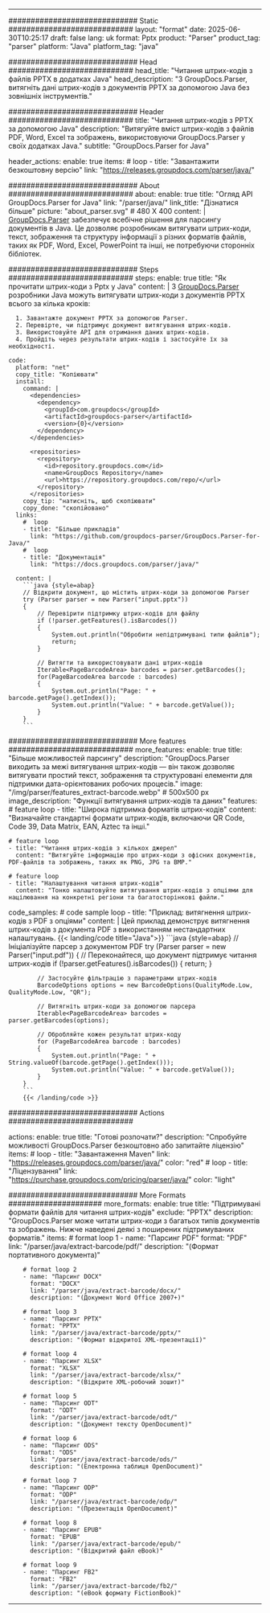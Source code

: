 


---
############################# Static ############################
layout: "format"
date:  2025-06-30T10:25:17
draft: false
lang: uk
format: Pptx
product: "Parser"
product_tag: "parser"
platform: "Java"
platform_tag: "java"

############################# Head ############################
head_title: "Читання штрих-кодів з файлів PPTX в додатках Java"
head_description: "З GroupDocs.Parser, витягніть дані штрих-кодів з документів PPTX за допомогою Java без зовнішніх інструментів."

############################# Header ############################
title: "Читання штрих-кодів з PPTX за допомогою Java" 
description: "Витягуйте вміст штрих-кодів з файлів PDF, Word, Excel та зображень, використовуючи GroupDocs.Parser у своїх додатках Java."
subtitle: "GroupDocs.Parser for Java" 

header_actions:
  enable: true
  items:
    #  loop
    - title: "Завантажити безкоштовну версію"
      link: "https://releases.groupdocs.com/parser/java/"
      
############################# About ############################
about:
    enable: true
    title: "Огляд API GroupDocs.Parser for Java"
    link: "/parser/java/"
    link_title: "Дізнатися більше"
    picture: "about_parser.svg" # 480 X 400
    content: |
       [GroupDocs.Parser](/parser/java/) забезпечує всебічне рішення для парсингу документів в Java. Це дозволяє розробникам витягувати штрих-коди, текст, зображення та структуру інформації з різних форматів файлів, таких як PDF, Word, Excel, PowerPoint та інші, не потребуючи сторонніх бібліотек.

############################# Steps ############################
steps:
    enable: true
    title: "Як прочитати штрих-коди з Pptx у Java"
    content: |
      З [GroupDocs.Parser](/parser/java/) розробники Java можуть витягувати штрих-коди з документів PPTX всього за кілька кроків:
      
      1. Завантажте документ PPTX за допомогою Parser.
      2. Перевірте, чи підтримує документ витягування штрих-кодів.
      3. Використовуйте API для отримання даних штрих-кодів.
      4. Пройдіть через результати штрих-кодів і застосуйте їх за необхідності.
   
    code:
      platform: "net"
      copy_title: "Копіювати"
      install:
        command: |
          <dependencies>
            <dependency>
              <groupId>com.groupdocs</groupId>
              <artifactId>groupdocs-parser</artifactId>
              <version>{0}</version>
            </dependency>
          </dependencies>

          <repositories>
            <repository>
              <id>repository.groupdocs.com</id>
              <name>GroupDocs Repository</name>
              <url>https://repository.groupdocs.com/repo/</url>
            </repository>
          </repositories>
        copy_tip: "натисніть, щоб скопіювати"
        copy_done: "скопійовано"
      links:
        #  loop
        - title: "Більше прикладів"
          link: "https://github.com/groupdocs-parser/GroupDocs.Parser-for-Java/"
        #  loop
        - title: "Документація"
          link: "https://docs.groupdocs.com/parser/java/"
          
      content: |
        ```java {style=abap}
        // Відкрити документ, що містить штрих-коди за допомогою Parser
        try (Parser parser = new Parser("input.pptx"))
        {
            // Перевірити підтримку штрих-кодів для файлу
            if (!parser.getFeatures().isBarcodes())
            {
                System.out.println("Обробити непідтримувані типи файлів");
                return;
            }

            // Витягти та використовувати дані штрих-кодів
            Iterable<PageBarcodeArea> barcodes = parser.getBarcodes();
            for(PageBarcodeArea barcode : barcodes)
            {
                System.out.println("Page: " + barcode.getPage().getIndex());
                System.out.println("Value: " + barcode.getValue());
            }
        }
        ```            

############################# More features ############################
more_features:
  enable: true
  title: "Більше можливостей парсингу"
  description: "GroupDocs.Parser виходить за межі витягування штрих-кодів — він також дозволяє витягувати простий текст, зображення та структуровані елементи для підтримки дата-орієнтованих робочих процесів."
  image: "/img/parser/features_extract-barcode.webp" # 500x500 px
  image_description: "Функції витягування штрих-кодів та даних"
  features:
    # feature loop
    - title: "Широка підтримка форматів штрих-кодів"
      content: "Визначайте стандартні формати штрих-кодів, включаючи QR Code, Code 39, Data Matrix, EAN, Aztec та інші."

    # feature loop
    - title: "Читання штрих-кодів з кількох джерел"
      content: "Витягуйте інформацію про штрих-коди з офісних документів, PDF-файлів та зображень, таких як PNG, JPG та BMP."

    # feature loop
    - title: "Налаштування читання штрих-кодів"
      content: "Тонко налаштовуйте витягування штрих-кодів з опціями для націлювання на конкретні регіони та багатосторінкові файли."
      
  code_samples:
    # code sample loop
    - title: "Приклад: витягнення штрих-кодів з PDF з опціями"
      content: |
        Цей приклад демонструє витягнення штрих-кодів з документа PDF з використанням нестандартних налаштувань.
        {{< landing/code title="Java">}}
        ```java {style=abap}
        //  Ініціалізуйте парсер з документом PDF
        try (Parser parser = new Parser("input.pdf"))
        {
            // Переконайтеся, що документ підтримує читання штрих-кодів
            if (!parser.getFeatures().isBarcodes())
            {
                return;
            }

            // Застосуйте фільтрацію з параметрами штрих-кодів
            BarcodeOptions options = new BarcodeOptions(QualityMode.Low, QualityMode.Low, "QR");

            // Витягніть штрих-коди за допомогою парсера
            Iterable<PageBarcodeArea> barcodes = parser.getBarcodes(options);

            // Обробляйте кожен результат штрих-коду
            for (PageBarcodeArea barcode : barcodes)
            {
                System.out.println("Page: " + String.valueOf(barcode.getPage().getIndex()));
                System.out.println("Value: " + barcode.getValue());
            }
        }
        ```
        {{< /landing/code >}}


############################# Actions ############################

actions:
  enable: true
  title: "Готові розпочати?"
  description: "Спробуйте можливості GroupDocs.Parser безкоштовно або запитайте ліцензію"
  items:
    #  loop
    - title: "Завантаження Maven"
      link: "https://releases.groupdocs.com/parser/java/"
      color: "red"
        #  loop
    - title: "Ліцензування"
      link: "https://purchase.groupdocs.com/pricing/parser/java/"
      color: "light"


############################# More Formats #####################
more_formats:
    enable: true
    title: "Підтримувані формати файлів для читання штрих-кодів"
    exclude: "PPTX"
    description: "GroupDocs.Parser може читати штрих-коди з багатьох типів документів та зображень. Нижче наведені деякі з поширених підтримуваних форматів."
    items: 
        # format loop 1
        - name: "Парсинг PDF"
          format: "PDF"
          link: "/parser/java/extract-barcode/pdf/"
          description: "(Формат портативного документа)"
          
        # format loop 2
        - name: "Парсинг DOCX"
          format: "DOCX"
          link: "/parser/java/extract-barcode/docx/"
          description: "(Документ Word Office 2007+)"
          
        # format loop 3
        - name: "Парсинг PPTX"
          format: "PPTX"
          link: "/parser/java/extract-barcode/pptx/"
          description: "(Формат відкритої XML-презентації)"
          
        # format loop 4
        - name: "Парсинг XLSX"
          format: "XLSX"
          link: "/parser/java/extract-barcode/xlsx/"
          description: "(Відкрите XML-робочий зошит)"
          
        # format loop 5
        - name: "Парсинг ODT"
          format: "ODT"
          link: "/parser/java/extract-barcode/odt/"
          description: "(Документ тексту OpenDocument)"
          
        # format loop 6
        - name: "Парсинг ODS"
          format: "ODS"
          link: "/parser/java/extract-barcode/ods/"
          description: "(Електронна таблиця OpenDocument)"
          
        # format loop 7
        - name: "Парсинг ODP"
          format: "ODP"
          link: "/parser/java/extract-barcode/odp/"
          description: "(Презентація OpenDocument)"
          
        # format loop 8
        - name: "Парсинг EPUB"
          format: "EPUB"
          link: "/parser/java/extract-barcode/epub/"
          description: "(Відкритий файл eBook)"
          
        # format loop 9
        - name: "Парсинг FB2"
          format: "FB2"
          link: "/parser/java/extract-barcode/fb2/"
          description: "(eBook формату FictionBook)"
         
          

---